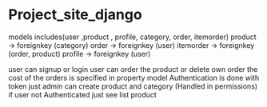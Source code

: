 # Project_site_django


models includes(user ,product , profile, category, order, itemorder)
 product -> foreignkey (category)
 order -> foreignkey (user)
 itemorder -> foreignkey (order, product)
 profile -> foreignkey (user)
 
user can signup or login
user can order the product or delete own order
the cost of the orders is specified in property model
Authentication is done with token
just admin can create product and category (Handled in permissions)
if user not Authenticated just see list product
